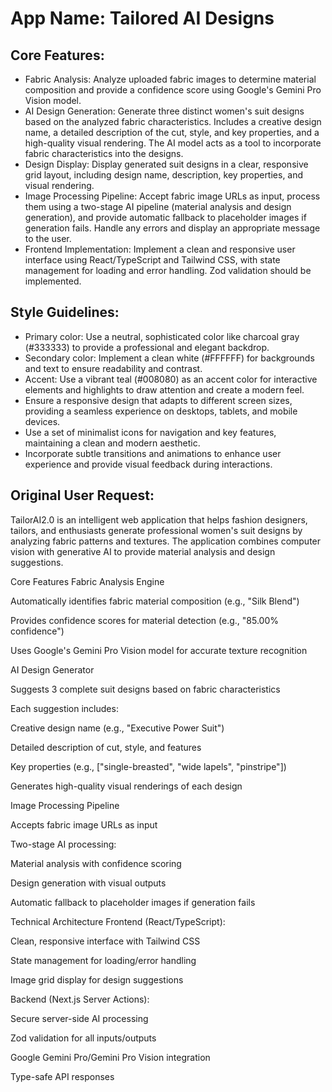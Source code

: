 # **App Name**: Tailored AI Designs

## Core Features:

- Fabric Analysis: Analyze uploaded fabric images to determine material composition and provide a confidence score using Google's Gemini Pro Vision model.
- AI Design Generation: Generate three distinct women's suit designs based on the analyzed fabric characteristics. Includes a creative design name, a detailed description of the cut, style, and key properties, and a high-quality visual rendering. The AI model acts as a tool to incorporate fabric characteristics into the designs.
- Design Display: Display generated suit designs in a clear, responsive grid layout, including design name, description, key properties, and visual rendering.
- Image Processing Pipeline: Accept fabric image URLs as input, process them using a two-stage AI pipeline (material analysis and design generation), and provide automatic fallback to placeholder images if generation fails. Handle any errors and display an appropriate message to the user.
- Frontend Implementation: Implement a clean and responsive user interface using React/TypeScript and Tailwind CSS, with state management for loading and error handling. Zod validation should be implemented.

## Style Guidelines:

- Primary color: Use a neutral, sophisticated color like charcoal gray (#333333) to provide a professional and elegant backdrop.
- Secondary color: Implement a clean white (#FFFFFF) for backgrounds and text to ensure readability and contrast.
- Accent: Use a vibrant teal (#008080) as an accent color for interactive elements and highlights to draw attention and create a modern feel.
- Ensure a responsive design that adapts to different screen sizes, providing a seamless experience on desktops, tablets, and mobile devices.
- Use a set of minimalist icons for navigation and key features, maintaining a clean and modern aesthetic.
- Incorporate subtle transitions and animations to enhance user experience and provide visual feedback during interactions.

## Original User Request:
TailorAI2.0 is an intelligent web application that helps fashion designers, tailors, and enthusiasts generate professional women's suit designs by analyzing fabric patterns and textures. The application combines computer vision with generative AI to provide material analysis and design suggestions.

Core Features
Fabric Analysis Engine

Automatically identifies fabric material composition (e.g., "Silk Blend")

Provides confidence scores for material detection (e.g., "85.00% confidence")

Uses Google's Gemini Pro Vision model for accurate texture recognition

AI Design Generator

Suggests 3 complete suit designs based on fabric characteristics

Each suggestion includes:

Creative design name (e.g., "Executive Power Suit")

Detailed description of cut, style, and features

Key properties (e.g., ["single-breasted", "wide lapels", "pinstripe"])

Generates high-quality visual renderings of each design

Image Processing Pipeline

Accepts fabric image URLs as input

Two-stage AI processing:

Material analysis with confidence scoring

Design generation with visual outputs

Automatic fallback to placeholder images if generation fails

Technical Architecture
Frontend (React/TypeScript):

Clean, responsive interface with Tailwind CSS

State management for loading/error handling

Image grid display for design suggestions

Backend (Next.js Server Actions):

Secure server-side AI processing

Zod validation for all inputs/outputs

Google Gemini Pro/Gemini Pro Vision integration

Type-safe API responses
  